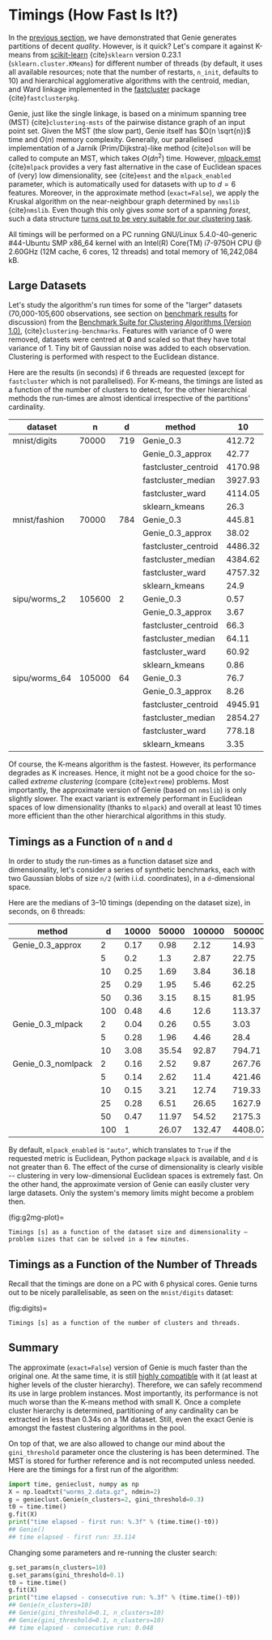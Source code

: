 



# Timings (How Fast Is It?)

In the [previous section](benchmarks_ar), we have demonstrated
that Genie generates partitions of decent *quality*. However, is it quick?
Let's compare it against K-means from [scikit-learn](https://scikit-learn.org/)
{cite}`sklearn` version 0.23.1
(`sklearn.cluster.KMeans`) for different number of threads
(by default, it uses all available resources;
note that the number of restarts, `n_init`, defaults to 10)
and hierarchical agglomerative algorithms
with the centroid, median, and Ward linkage implemented in the
[fastcluster](http://www.danifold.net/fastcluster.html) package
{cite}`fastclusterpkg`.



Genie, just like the single linkage, is based on a minimum spanning tree (MST)
{cite}`clustering-msts` of the pairwise distance graph of an input point set.
Given the MST (the slow part), Genie itself has $O(n \sqrt{n})$ time
and $O(n)$ memory complexity.
Generally, our parallelised implementation of a Jarník (Prim/Dijkstra)-like
method {cite}`olson` will be called to compute an MST, which takes $O(d n^2)$ time.
However, [mlpack.emst](https://www.mlpack.org/) {cite}`mlpack` provides a very fast
alternative in the case of Euclidean spaces of (very) low dimensionality,
see {cite}`emst` and the `mlpack_enabled` parameter, which is automatically used
for datasets with up to $d=6$ features.
Moreover, in the approximate method (`exact=False`), we apply
the Kruskal algorithm on the near-neighbour graph determined
by `nmslib` {cite}`nmslib`. Even though this only gives *some* sort of a spanning *forest*,
such a data structure [turns out to be very suitable for our clustering task](benchmarks_approx).

All timings will be performed on a PC running GNU/Linux 5.4.0-40-generic #44-Ubuntu
SMP x86_64 kernel with an Intel(R) Core(TM) i7-9750H CPU @ 2.60GHz (12M cache, 6 cores, 12 threads)
and total memory of 16,242,084 kB.







## Large Datasets


Let's study the algorithm's run times for some of the
"larger" datasets (70,000-105,600 observations,
see section on [benchmark results](benchmarks_ar) for discussion)
from the
[Benchmark Suite for Clustering Algorithms (Version 1.0)](https://clustering-benchmarks.gagolewski.com),
{cite}`clustering-benchmarks`.
Features with variance of 0 were removed,
datasets were centred at **0** and scaled so that they have total variance of 1.
Tiny bit of Gaussian noise was added to each observation.
Clustering is performed with respect to the Euclidean distance.








Here are the results (in seconds) if 6 threads are requested
(except for `fastcluster` which is not parallelised).
For K-means, the timings are listed as a function of the number of clusters to detect,
for the other hierarchical methods the run-times are almost identical irrespective of the
partitions' cardinality.

| dataset       | n      | d   | method               |      10 |    100 |    1000 |
|---------------|--------|-----|----------------------|---------|--------|---------|
| mnist/digits  | 70000  | 719 | Genie_0.3            |  412.72 |     |      |
|               |        |     | Genie_0.3_approx     |   42.77 |     |      |
|               |        |     | fastcluster_centroid | 4170.98 |     |      |
|               |        |     | fastcluster_median   | 3927.93 |     |      |
|               |        |     | fastcluster_ward     | 4114.05 |     |      |
|               |        |     | sklearn_kmeans       |   26.3  | 217.62 | 1691.68 |
| mnist/fashion | 70000  | 784 | Genie_0.3            |  445.81 |     |      |
|               |        |     | Genie_0.3_approx     |   38.02 |     |      |
|               |        |     | fastcluster_centroid | 4486.32 |     |      |
|               |        |     | fastcluster_median   | 4384.62 |     |      |
|               |        |     | fastcluster_ward     | 4757.32 |     |      |
|               |        |     | sklearn_kmeans       |   24.9  | 225.04 | 1745.88 |
| sipu/worms_2  | 105600 | 2   | Genie_0.3            |    0.57 |     |      |
|               |        |     | Genie_0.3_approx     |    3.67 |     |      |
|               |        |     | fastcluster_centroid |   66.3  |     |      |
|               |        |     | fastcluster_median   |   64.11 |     |      |
|               |        |     | fastcluster_ward     |   60.92 |     |      |
|               |        |     | sklearn_kmeans       |    0.86 |  10.96 |  111.9  |
| sipu/worms_64 | 105000 | 64  | Genie_0.3            |   76.7  |     |      |
|               |        |     | Genie_0.3_approx     |    8.26 |     |      |
|               |        |     | fastcluster_centroid | 4945.91 |     |      |
|               |        |     | fastcluster_median   | 2854.27 |     |      |
|               |        |     | fastcluster_ward     |  778.18 |     |      |
|               |        |     | sklearn_kmeans       |    3.35 |  37.89 |  357.84 | 


Of course, the K-means algorithm is the fastest.
However, its performance degrades as K increases. Hence, it might not be
a good choice for the so-called *extreme clustering* (compare {cite}`extreme`)
problems. Most importantly, the approximate version of Genie (based on `nmslib`)
is only slightly slower.
The exact variant is extremely performant in Euclidean spaces of low dimensionality
(thanks to `mlpack`) and overall at least 10 times more efficient than the other
hierarchical algorithms in this study.





## Timings as a Function of `n` and `d`


In order to study the run-times as a function dataset size and dimensionality,
let's consider a series of synthetic benchmarks, each with two Gaussian blobs of size `n/2`
(with i.i.d. coordinates), in a `d`-dimensional space.

Here are the medians of 3–10 timings (depending on the dataset size), in seconds,
on 6 threads:

| method             |   d |   10000 |   50000 |   100000 |   500000 |   1000000 |
|--------------------|-----|---------|---------|----------|----------|-----------|
| Genie_0.3_approx   |   2 |    0.17 |    0.98 |     2.12 |    14.93 |     33.79 |
|                    |   5 |    0.2  |    1.3  |     2.87 |    22.75 |     54.66 |
|                    |  10 |    0.25 |    1.69 |     3.84 |    36.18 |     92.03 |
|                    |  25 |    0.29 |    1.95 |     5.46 |    62.25 |    158.27 |
|                    |  50 |    0.36 |    3.15 |     8.15 |    81.95 |    202.08 |
|                    | 100 |    0.48 |    4.6  |    12.6  |   113.37 |    266.64 |
| Genie_0.3_mlpack   |   2 |    0.04 |    0.26 |     0.55 |     3.03 |      6.58 |
|                    |   5 |    0.28 |    1.96 |     4.46 |    28.4  |     62.75 |
|                    |  10 |    3.08 |   35.54 |    92.87 |   794.71 |   2014.59 |
| Genie_0.3_nomlpack |   2 |    0.16 |    2.52 |     9.87 |   267.76 |   1657.86 |
|                    |   5 |    0.14 |    2.62 |    11.4  |   421.46 |   2997.11 |
|                    |  10 |    0.15 |    3.21 |    12.74 |   719.33 |   4388.26 |
|                    |  25 |    0.28 |    6.51 |    26.65 |  1627.9  |   7708.23 |
|                    |  50 |    0.47 |   11.97 |    54.52 |  2175.3  |  11346.3  |
|                    | 100 |    1    |   26.07 |   132.47 |  4408.07 |  16021.8  | 


By default, `mlpack_enabled` is `"auto"`, which translates
to `True` if the requested metric is Euclidean,  Python package `mlpack` is available,
and `d` is not greater than 6.
The effect of the curse of dimensionality is clearly visible -- clustering
in very low-dimensional Euclidean spaces is extremely fast.
On the other hand, the approximate version of Genie can easily cluster
very large datasets. Only the system's memory limits might become a problem then.


(fig:g2mg-plot)=
```{figure} timings-figures/g2mg-plot-1.*
Timings [s] as a function of the dataset size and dimensionality — problem sizes that can be solved in a few minutes.
```




## Timings as a Function of the Number of Threads

Recall that the timings are done on a PC with 6 physical cores.
Genie turns out to be nicely parallelisable, as seen on the `mnist/digits` dataset:


(fig:digits)=
```{figure} timings-figures/digits-3.*
Timings [s] as a function of the number of clusters and threads.
```






## Summary

The approximate (`exact=False`) version of Genie is much faster
than the original one. At the same time, it is still
[highly compatible](benchmarks_approx) with it
(at least at higher levels of the cluster hierarchy). Therefore, we
can safely recommend its use in large problem instances.
Most importantly, its performance is not much worse than the K-means method
with small K. Once a complete cluster hierarchy is determined,
partitioning of any cardinality can be extracted in less than 0.34s on a 1M dataset.
Still, even the exact Genie is amongst the fastest clustering algorithms in the pool.

On top of that, we are also allowed to change our mind about the `gini_threshold`
parameter once the clustering is has been determined. The MST is stored for further
reference and is not recomputed unless needed. Here are the timings for
a first run of the algorithm:



```python
import time, genieclust, numpy as np
X = np.loadtxt("worms_2.data.gz", ndmin=2)
g = genieclust.Genie(n_clusters=2, gini_threshold=0.3)
t0 = time.time()
g.fit(X)
print("time elapsed - first run: %.3f" % (time.time()-t0))
## Genie()
## time elapsed - first run: 33.114
```


Changing some parameters and re-running the cluster search:



```python
g.set_params(n_clusters=10)
g.set_params(gini_threshold=0.1)
t0 = time.time()
g.fit(X)
print("time elapsed - consecutive run: %.3f" % (time.time()-t0))
## Genie(n_clusters=10)
## Genie(gini_threshold=0.1, n_clusters=10)
## Genie(gini_threshold=0.1, n_clusters=10)
## time elapsed - consecutive run: 0.048
```
